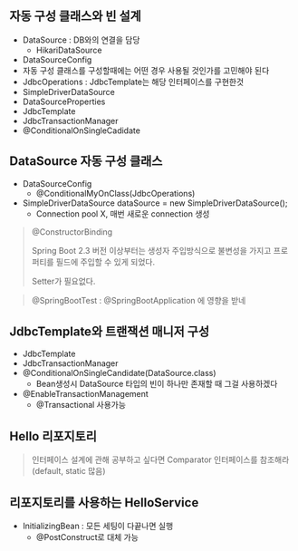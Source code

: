 ## 자동 구성 클래스와 빈 설계
- DataSource : DB와의 연결을 담당
    - HikariDataSource
- DataSourceConfig
- 자동 구성 클래스를 구성할때에는 어떤 경우 사용될 것인가를 고민해야 된다
- JdbcOperations : JdbcTemplate는 해당 인터페이스를 구현한것
- SimpleDriverDataSource
- DataSourceProperties
- JdbcTemplate
- JdbcTransactionManager
- @ConditionalOnSingleCadidate

## DataSource 자동 구성 클래스
- DataSourceConfig
    - @ConditionalMyOnClass(JdbcOperations)
- SimpleDriverDataSource dataSource = new SimpleDriverDataSource();	
    - Connection pool X, 매번 새로운 connection 생성

> @ConstructorBinding
>
> Spring Boot 2.3 버전 이상부터는 생성자 주입방식으로 불변성을 가지고 프로퍼티를 필드에 주입할 수 있게 되었다.
> 
> Setter가 필요없다.

> @SpringBootTest : @SpringBootApplication 에 영향을 받네
## JdbcTemplate와 트랜잭션 매니저 구성
- JdbcTemplate
- JdbcTransactionManager
- @ConditionalOnSingleCandidate(DataSource.class)	
    - Bean생성시 DataSource 타입의 빈이 하나만 존재할 때 그걸 사용하겠다
- @EnableTransactionManagement
    - @Transactional 사용가능
## Hello 리포지토리
> 인터페이스 설계에 관해 공부하고 싶다면 Comparator 인터페이스를 참조해라(default, static 많음)

## 리포지토리를 사용하는 HelloService 
- InitializingBean : 모든 세팅이 다끝나면 실행
    - @PostConstruct로 대체 가능